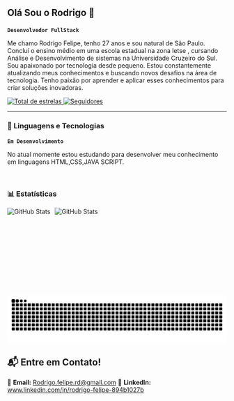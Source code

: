## Olá Sou o Rodrigo 👋


**`Desenvolvedor FullStack`**

Me chamo Rodrigo Felipe, tenho 27 anos e sou natural de São Paulo. Concluí o ensino médio em uma escola estadual na zona letse , cursando Análise e Desenvolvimento de sistemas na Universidade Cruzeiro do Sul. Sou apaixonado por tecnologia desde pequeno. Estou constantemente atualizando meus conhecimentos e buscando novos desafios na área de tecnologia. Tenho paixão por aprender e aplicar esses conhecimentos para criar soluções inovadoras.
<p align="left">
    </a> 
    <a href="https://github.com/rodrigo6379?tab=repositories&sort=stargazers">
        <img 
            alt="Total de estrelas" 
            title="Total de estrelas GitHub" 
            src="https://custom-icon-badges.demolab.com/github/stars/rodrigo6379?color=55960c&style=for-the-badge&labelColor=488207&logo=star&label=estrelas"
        />
    </a>
    <a href="https://github.com/rodrigo6379?tab=followers">
        <img 
            alt="Seguidores" 
            title="Me siga no GitHub" 
            src="https://custom-icon-badges.demolab.com/github/followers/rodrigo6379?color=236ad3&labelColor=1155ba&style=for-the-badge&logo=github&label=Seguidores&logoColor=white"
        />
    </a>
</p>

---

### 🤖 Linguagens e Tecnologias

**`Em Desenvolvimento`**

No atual momente estou estudando para desenvolver meu conhecimento em linguagens HTML,CSS,JAVA SCRIPT.

<br/>

### 📊 Estatísticas

<p>
  <img 
    align="left" 
    alt="GitHub Stats" 
    height="200" 
    style="padding-right: 10px;" 
    src="https://github-readme-stats.vercel.app/api?username=rodrigo6379&show_icons=true&theme=tokyonight&include_all_commits=true&locale=pt-br" 
  />

<img 
      align="left" 
      alt="GitHub Stats" 
      height="200" 
      src="https://github-readme-stats.vercel.app/api/top-langs/?username=rodrigo6379&theme=tokyonight&layout=compact&custom_title=Tecnologias&langs_count=9" 
  />

  <picture align="center">
  <source media="(prefers-color-scheme: dark)" srcset="https://raw.githubusercontent.com/Rodrigo6379/Rodrigo6379/output/github-contribution-grid-snake-dark.svg">
  <source media="(prefers-color-scheme: light)" srcset="https://raw.githubusercontent.com/Rodrigo6379/Rodrigo6379/output/github-contribution-grid-snake-dark.svg">
  <img align="center" alt="github contribution grid snake animation" src="https://raw.githubusercontent.com/Rodrigo6379/Rodrigo6379/output/github-contribution-grid-snake.svg">
</picture>


## 📬 **Entre em Contato!**
📩 **Email:** Rodrigo.felipe.rd@gmail.com
💼 **LinkedIn:** www.linkedin.com/in/rodrigo-felipe-894b1027b


</p>

